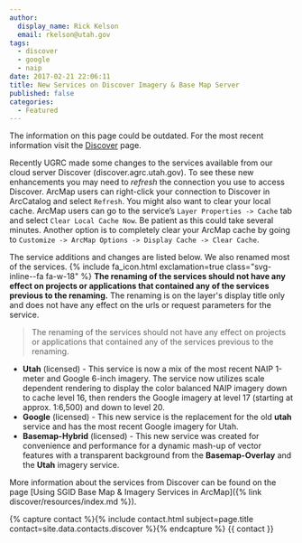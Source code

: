 ```yaml
---
author:
  display_name: Rick Kelson
  email: rkelson@utah.gov
tags:
  - discover
  - google
  - naip
date: 2017-02-21 22:06:11
title: New Services on Discover Imagery & Base Map Server
published: false
categories:
  - Featured
---
```


<div class="grid pop">
  <p class="text-center">The information on this page could be outdated. For the most recent information visit the <a href="{% link discover/index.html %}">Discover</a> page.</p>
</div>

Recently UGRC made some changes to the services available from our cloud server Discover (discover.agrc.utah.gov).
To see these new enhancements you may need to _refresh_ the connection you use to access Discover. ArcMap users can
right-click your connection to Discover in ArcCatalog and select `Refresh`. You might also want to clear your local cache.
ArcMap users can go to the service’s `Layer Properties -> Cache` tab and select `Clear Local Cache Now`. Be patient
as this could take several minutes. Another option is to completely clear your ArcMap cache by going
to `Customize -> ArcMap Options -> Display Cache -> Clear Cache`.

The service additions and changes are listed below. We also renamed most of the services. {% include fa_icon.html exclamation=true class="svg-inline--fa fa-w-18" %} **The renaming of the services should not have any effect on projects or applications that contained any of the services previous to the renaming.** The renaming is on the layer's display title only and does not have any effect on the urls or request parameters for the service.

> The renaming of the services should not have any effect on projects or applications that contained any of the services previous to the renaming.

- **Utah** (licensed) - This service is now a mix of the most recent NAIP 1-meter and Google 6-inch imagery. The service
  now utilizes scale dependent rendering to display the color balanced NAIP imagery down to cache level 16,
  then renders the Google imagery at level 17 (starting at approx. 1:6,500) and down to level 20.
- **Google** (licensed) - This new service is the replacement for the old **utah** service and has the
  most recent Google imagery for Utah.
- **Basemap-Hybrid** (licensed) - This new service was created for convenience and performance for a dynamic mash-up of vector features with a transparent background from the **Basemap-Overlay** and the **Utah** imagery service.

More information about the services from Discover can be found on the page [Using SGID Base Map & Imagery Services in ArcMap]({% link discover/resources/index.md %}).

{% capture contact %}{% include contact.html subject=page.title contact=site.data.contacts.discover %}{% endcapture %}
{{ contact }}
